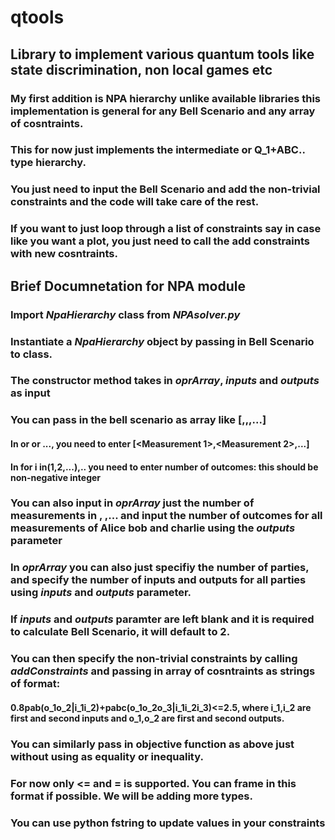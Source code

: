 # qtools
## Library to implement various quantum tools like state discrimination, non local games etc

### My first addition is NPA hierarchy unlike available libraries this implementation is general for any Bell Scenario and any array of cosntraints. 
### This for now just implements the intermediate or Q_1+ABC.. type hierarchy. 
### You just need to input the Bell Scenario and add the non-trivial constraints and the code will take care of the rest.
### If you want to just loop through a list of constraints say in case like you want a plot, you just need to call the add constraints with new cosntraints.

## Brief Documnetation for NPA module
### Import *NpaHierarchy* class from *NPAsolver.py*
### Instantiate a *NpaHierarchy* object by passing in Bell Scenario to class.
### The constructor method takes in *oprArray*, *inputs* and *outputs* as input
### You can pass in the bell scenario as array like [<Alice>,<Bob>,<Charlie>,...]
#### In <Alice> or <Bob> or ..., you need to enter [<Measurement 1>,<Measurement 2>,...]
#### In <Measurement i> for i in(1,2,...),.. you need to enter number of outcomes: this should be non-negative integer
### You can also input in *oprArray* just the number of measurements in <Alice>, <Bob> ,... and  input the number of outcomes for all measurements of Alice bob and charlie using the *outputs* parameter
### In *oprArray* you can also just specifiy the number of parties, and specify the number of inputs and outputs for all parties using *inputs* and *outputs* parameter.
### If *inputs* and *outputs* paramter are left blank and it is required to calculate Bell Scenario, it will default to 2.

### You can then specify the non-trivial constraints by calling *addConstraints* and passing in array of cosntraints as strings of format:
#### 0.8pab(o_1o_2|i_1i_2)+pabc(o_1o_2o_3|i_1i_2i_3)<=2.5, where i_1,i_2 are first and second inputs and o_1,o_2 are first and second outputs.
### You can similarly pass in objective function as above just without using as equality or inequality.
### For now only <= and = is supported. You can frame in this format if possible. We will be adding more types.
### You can use python fstring to update values in your constraints




